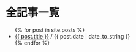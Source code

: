 # 全記事一覧

<ul>
{% for post in site.posts %}
  <li><a href="{{ site.url }}{{ post.url }}">{{ post.title }}</a> / {{ post.date | date_to_string }}</li>
{% endfor %}
</ul>